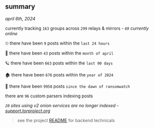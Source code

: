 
## summary
_april 6th, 2024_

currently tracking `163` groups across `299` relays & mirrors - _`69` currently online_

⏲ there have been `9` posts within the `last 24 hours`

🦈 there have been `43` posts within the `month of april`

🪐 there have been `663` posts within the `last 90 days`

🏚 there have been `676` posts within the `year of 2024`

🦕 there have been `9958` posts `since the dawn of ransomwatch`

there are `96` custom parsers indexing posts

_`20` sites using v2 onion services are no longer indexed - [support.torproject.org](https://support.torproject.org/onionservices/v2-deprecation/)_

> see the project [README](https://github.com/joshhighet/ransomwatch#ransomwatch--) for backend technicals
